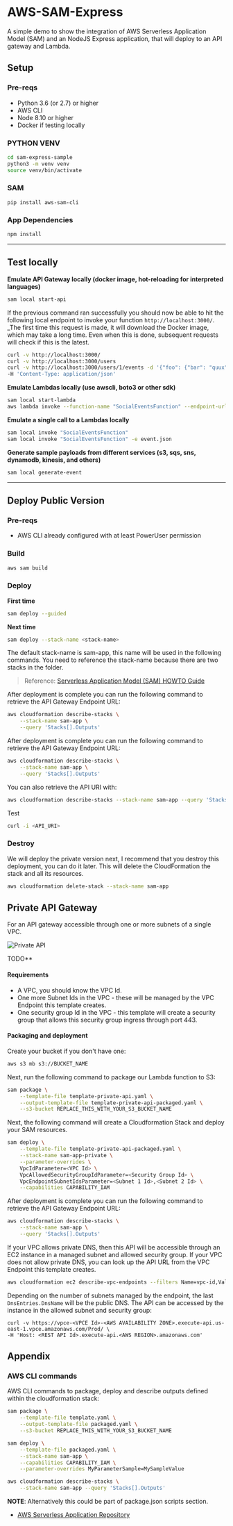 # AWS-SAM-Express

A simple demo to show the integration of AWS Serverless Application Model (SAM) and an NodeJS Express application,
that will deploy to an API gateway and Lambda.

## Setup

### Pre-reqs
* Python 3.6 (or 2.7) or higher
* AWS CLI
* Node 8.10 or higher
* Docker if testing locally


### PYTHON VENV
```bash
cd sam-express-sample
python3 -m venv venv
source venv/bin/activate
```

### SAM
```
pip install aws-sam-cli
```

### App Dependencies
```bash
npm install
```
---
## Test locally

**Emulate API Gateway locally (docker image, hot-reloading for interpreted languages)**
```bash
sam local start-api
```
If the previous command ran successfully you should now be able to hit the following local endpoint to invoke your function `http://localhost:3000/`. _The first time this request is made, it will download the Docker image, which may take a long time. Even when this is done, subsequent requests will check if this is the latest. 

```bash
curl -v http://localhost:3000/
curl -v http://localhost:3000/users
curl -v http://localhost:3000/users/1/events -d '{"foo": {"bar": "quux"}}' \
-H 'Content-Type: application/json'
```

**Emulate Lambdas locally (use awscli, boto3 or other sdk)**
```bash
sam local start-lambda
aws lambda invoke --function-name "SocialEventsFunction" --endpoint-url "http://127.0.0.1:3001" --no-verify-ssl out.txt
```

**Emulate a single call to a Lambdas locally**
```bash
sam local invoke "SocialEventsFunction"
sam local invoke "SocialEventsFunction" -e event.json
```

**Generate sample payloads from different services (s3, sqs, sns, dynamodb, kinesis, and others)**
```bash
sam local generate-event
```
---
## Deploy Public Version

### Pre-reqs

* AWS CLI already configured with at least PowerUser permission

### Build

```bash
aws sam build
```

### Deploy 
__First time__
```bash
sam deploy --guided
```

__Next time__
```bash
sam deploy --stack-name <stack-name>
```
The default stack-name is sam-app, this name will be used in the following commands.
You need to reference the stack-name because there are two stacks in the folder.

> Reference: [Serverless Application Model (SAM) HOWTO Guide](https://github.com/awslabs/serverless-application-model/blob/master/HOWTO.md) 

After deployment is complete you can run the following command to retrieve the API Gateway Endpoint URL:

```bash
aws cloudformation describe-stacks \
    --stack-name sam-app \
    --query 'Stacks[].Outputs'
```

After deployment is complete you can run the following command to retrieve the API Gateway Endpoint URL:

```bash
aws cloudformation describe-stacks \
    --stack-name sam-app \
    --query 'Stacks[].Outputs'
```

You can also retrieve the API URI with:
```bash
aws cloudformation describe-stacks --stack-name sam-app --query 'Stacks[].Outputs[1].OutputValue' --profile at-user
```

Test
```bash
curl -i <API_URI>
```

### Destroy
We will deploy the private version next, I recommend that you destroy this deployment, you can do it later. This will delete the CloudFormation the stack and all its resources.
```bash
aws cloudformation delete-stack --stack-name sam-app  
```


## Private API Gateway

For an API gateway accessible through one or more subnets of a single VPC.

![Private API](https://docs.aws.amazon.com/apigateway/latest/developerguide/images/apigateway-private-api-accessing-api.png)


TODO**
#### Requirements

- A VPC, you should know the VPC Id.
- One more Subnet Ids in the VPC - these will be managed by the VPC Endpoint this template creates.
- One security group Id in the VPC - this template will create a security group that allows this security group ingress through port 443.

#### Packaging and deployment

Create your bucket if you don't have one:

```bash
aws s3 mb s3://BUCKET_NAME
```

Next, run the following command to package our Lambda function to S3:

```bash
sam package \
    --template-file template-private-api.yaml \
    --output-template-file template-private-api-packaged.yaml \
    --s3-bucket REPLACE_THIS_WITH_YOUR_S3_BUCKET_NAME
```

Next, the following command will create a Cloudformation Stack and deploy your SAM resources.

```bash
sam deploy \
    --template-file template-private-api-packaged.yaml \
    --stack-name sam-app-private \
    --parameter-overrides \
    VpcIdParameter=<VPC Id> \
    VpcAllowedSecurityGroupIdParameter=<Security Group Id> \
    VpcEndpointSubnetIdsParameter=<Subnet 1 Id>,<Subnet 2 Id> \
    --capabilities CAPABILITY_IAM
```

After deployment is complete you can run the following command to retrieve the API Gateway Endpoint URL:

```bash
aws cloudformation describe-stacks \
    --stack-name sam-app \
    --query 'Stacks[].Outputs'
```

If your VPC allows private DNS, then this API will be accessible through an EC2 instance in a managed subnet and allowed security group. If your VPC does not allow private DNS, you can look up the API URL from the VPC Endpoint this template creates.

```bash
aws cloudformation ec2 describe-vpc-endpoints --filters Name=vpc-id,Values=<VPC Id>
```

Depending on the number of subnets managed by the endpoint, the last ``DnsEntries.DnsName`` will be the public DNS.
The API can be accessed by the instance in the allowed subnet and security group:
```
curl -v https://vpce-<VPCE Id>-<AWS AVAILABILITY ZONE>.execute-api.us-east-1.vpce.amazonaws.com/Prod/ \
-H 'Host: <REST API Id>.execute-api.<AWS REGION>.amazonaws.com'
```


## Appendix

### AWS CLI commands

AWS CLI commands to package, deploy and describe outputs defined within the cloudformation stack:

```bash
sam package \
    --template-file template.yaml \
    --output-template-file packaged.yaml \
    --s3-bucket REPLACE_THIS_WITH_YOUR_S3_BUCKET_NAME

sam deploy \
    --template-file packaged.yaml \
    --stack-name sam-app \
    --capabilities CAPABILITY_IAM \
    --parameter-overrides MyParameterSample=MySampleValue

aws cloudformation describe-stacks \
    --stack-name sam-app --query 'Stacks[].Outputs'
```

**NOTE**: Alternatively this could be part of package.json scripts section.

* [AWS Serverless Application Repository](https://aws.amazon.com/serverless/serverlessrepo/)
